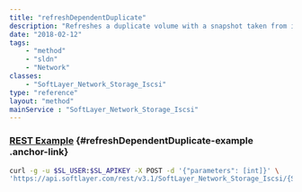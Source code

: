 ```yaml
---
title: "refreshDependentDuplicate"
description: "Refreshes a duplicate volume with a snapshot taken from its parent. This is deprecated now."
date: "2018-02-12"
tags:
    - "method"
    - "sldn"
    - "Network"
classes:
    - "SoftLayer_Network_Storage_Iscsi"
type: "reference"
layout: "method"
mainService : "SoftLayer_Network_Storage_Iscsi"
---
```


### [REST Example](#refreshDependentDuplicate-example) <a href="/article/rest/"><i class="fas fa-question"></i></a> {#refreshDependentDuplicate-example .anchor-link} 
```bash
curl -g -u $SL_USER:$SL_APIKEY -X POST -d '{"parameters": [int]}' \
'https://api.softlayer.com/rest/v3.1/SoftLayer_Network_Storage_Iscsi/{SoftLayer_Network_Storage_IscsiID}/refreshDependentDuplicate'
```
